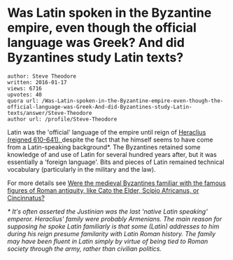 # Was Latin spoken in the Byzantine empire, even though the official language was Greek? And did Byzantines study Latin texts?

	author: Steve Theodore
	written: 2016-01-17
	views: 6716
	upvotes: 40
	quora url: /Was-Latin-spoken-in-the-Byzantine-empire-even-though-the-official-language-was-Greek-And-did-Byzantines-study-Latin-texts/answer/Steve-Theodore
	author url: /profile/Steve-Theodore


Latin was the 'official' language of the empire until reign of [Heraclius (reigned 610-641), ](https://en.wikipedia.org/wiki/Heraclius)despite the fact that he himself seems to have come from a Latin-speaking background*. The Byzantines retained some knowledge of and use of Latin for several hundred years after, but it was essentially a 'foreign language'. Bits and pieces of Latin remained technical vocabulary (particularly in the military and the law).

For more details see [Were the medieval Byzantines familiar with the famous figures of Roman antiquity, like Cato the Elder, Scipio Africanus, or Cincinnatus?](https://www.quora.com/Were-the-medieval-Byzantines-familiar-with-the-famous-figures-of-Roman-antiquity-like-Cato-the-Elder-Scipio-Africanus-or-Cincinnatus) 

_* It's often asserted the Justinian was the last 'native Latin speaking' emperor. Heraclius' family were probably Armenians. The main reason for supposing he spoke Latin familiarly is that some (Latin) addresses to him during his reign presume familarity with Latin Roman history. The family may have been fluent in Latin simply by virtue of being tied to Roman society through the army, rather than civilian politics._ 

